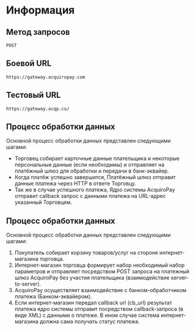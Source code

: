 # Информация

## Метод запросов

	POST

## Боевой URL

    https://gateway.acquiropay.com
    
## Тестовый URL

    https://gateway.acqp.co/
    
## Процесс обработки данных

Основной процесс обработки данных представлен следующими шагами:

*	Торговец собирает карточные данные плательщика и некоторые персональные данные (если необходимы) и отправляет на платёжный шлюз для обработки и передачи в банк-эквайер.
*	Когда платёж успешно завершится, Платёжный шлюз отправит данные платежа через HTTP в ответе Торговцу.
*	Так же в случае успешного платежа, Ядро системы AcquiroPay отправит callback запрос с данными платежа на URL-адрес указанный Торговцем.

## Процесс обработки данных

Основной процесс обработки данных представлен следующими шагами:

1.	Покупатель собирает корзину товаров/услуг на стороне интернет-магазина торговца.
2.	Интернет-магазин торговца формирует набор необходимый набор параметров и отправляет посредством POST запроса на платежный шлюз AcquiroPay без участия плательщика (взаимодействие server-to-server).
3.	AcquiroPay осуществляет взаимодействие с банком-обработчиком платежа (Банком-эквайером).
4.	Если интернет-магазин передал callback url (cb_url) результат платежа ядро системы отправит посредством callback-запроса (в виде XML) с данными о платеже. В ином случае система интернет-магазина должна сама получать статус платежа.
